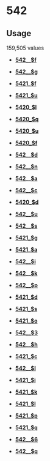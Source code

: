 # 542

## Usage

159,505 values

-   **[542\_\_$f](../../tags/542/542__f-1.md)**  

-   **[542\_\_$g](../../tags/542/542__g-2.md)**  

-   **[5421\_$f](../../tags/542/5421_f-3.md)**  

-   **[5421\_$u](../../tags/542/5421_u-4.md)**  

-   **[5420\_$l](../../tags/542/5420_l-5.md)**  

-   **[5420\_$q](../../tags/542/5420_q-6.md)**  

-   **[5420\_$u](../../tags/542/5420_u-7.md)**  

-   **[5420\_$f](../../tags/542/5420_f-8.md)**  

-   **[542\_\_$d](../../tags/542/542__d-9.md)**  

-   **[542\_\_$n](../../tags/542/542__n-10.md)**  

-   **[542\_\_$a](../../tags/542/542__a-11.md)**  

-   **[542\_\_$c](../../tags/542/542__c-12.md)**  

-   **[5420\_$d](../../tags/542/5420_d-13.md)**  

-   **[542\_\_$u](../../tags/542/542__u-14.md)**  

-   **[542\_\_$s](../../tags/542/542__s-15.md)**  

-   **[5421\_$g](../../tags/542/5421_g-16.md)**  

-   **[5421\_$a](../../tags/542/5421_a-17.md)**  

-   **[542\_\_$i](../../tags/542/542__i-18.md)**  

-   **[542\_\_$k](../../tags/542/542__k-19.md)**  

-   **[542\_\_$p](../../tags/542/542__p-20.md)**  

-   **[5421\_$d](../../tags/542/5421_d-21.md)**  

-   **[5421\_$s](../../tags/542/5421_s-22.md)**  

-   **[5421\_$o](../../tags/542/5421_o-23.md)**  

-   **[542\_\_$3](../../tags/542/542__3-24.md)**  

-   **[542\_\_$h](../../tags/542/542__h-25.md)**  

-   **[5421\_$c](../../tags/542/5421_c-26.md)**  

-   **[542\_\_$l](../../tags/542/542__l-27.md)**  

-   **[5421\_$i](../../tags/542/5421_i-28.md)**  

-   **[5421\_$k](../../tags/542/5421_k-29.md)**  

-   **[5421\_$l](../../tags/542/5421_l-30.md)**  

-   **[5421\_$p](../../tags/542/5421_p-31.md)**  

-   **[5421\_$q](../../tags/542/5421_q-32.md)**  

-   **[542\_\_$6](../../tags/542/542__6-33.md)**  

-   **[542\_\_$q](../../tags/542/542__q-34.md)**  


